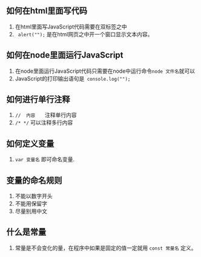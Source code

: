 ## 如何在html里面写代码

1. 在html里面写JavaScript代码需要在双标签<script></script>之中
2. ` alert("");` 是在html网页之中开一个窗口显示文本内容。



## 如何在node里面运行JavaScript

1. 在node里面运行JavaScript代码只需要在node中运行命令`node 文件名`就可以
2. JavaScript的打印输出语句是` console.log("");`

## 如何进行单行注释

1. `//  内容   `  注释单行内容
2.  ` /* */ `  可以注释多行内容

## 如何定义变量 

1. `var 变量名` 即可命名变量.

## 变量的命名规则

1. 不能以数字开头
2. 不能用保留字
3. 尽量别用中文

## 什么是常量

1. 常量是不会变化的量，在程序中如果是固定的值一定就用 `const 常量名` 定义。









